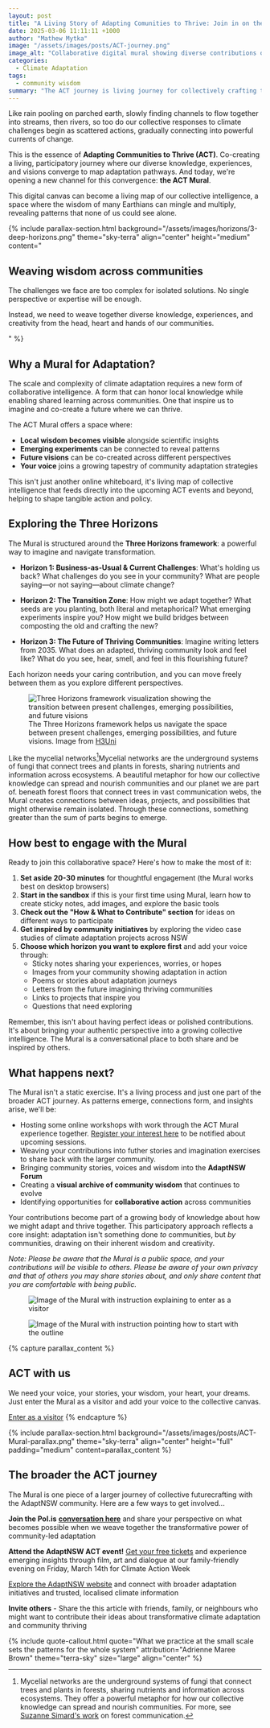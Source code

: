 ```yaml
---
layout: post
title: "A Living Story of Adapting Comunities to Thrive: Join in on the ACT"
date: 2025-03-06 11:11:11 +1000
author: "Mathew Mytka"
image: "/assets/images/posts/ACT-journey.png"
image_alt: "Collaborative digital mural showing diverse contributions on the theme of community adaptation"
categories:
  - Climate Adaptation
tags:
  - community wisdom 
summary: "The ACT journey is living journey for collectively crafting thriving futures. Contribute your ideas, explore emerging adaptation strategies, and help weave a collective vision and emergent strategy for adapting communities to thrive."
---
```


Like rain pooling on parched earth, slowly finding channels to flow together into streams, then rivers, so too do our collective responses to climate challenges begin as scattered actions, gradually connecting into powerful currents of change.

This is the essence of **Adapting Communities to Thrive (ACT)**. Co-creating a living, participatory journey where our diverse knowledge, experiences, and visions converge to map adaptation pathways. And today, we're opening a new channel for this convergence: **the ACT Mural**.

This digital canvas can become a living map of our collective intelligence, a space where the wisdom of many Earthians can mingle and multiply, revealing patterns that none of us could see alone.

{% include parallax-section.html
  background="/assets/images/horizons/3-deep-horizons.png"
  theme="sky-terra"
  align="center"
  height="medium"
  content="
  <h2>Weaving wisdom across communities</h2>
  <p>The challenges we face are too complex for isolated solutions. No single perspective or expertise will be enough.</p>
  <p>Instead, we need to weave together diverse knowledge, experiences, and creativity from the head, heart and hands of our communities.</p>
  "
%}

## Why a Mural for Adaptation?

The scale and complexity of climate adaptation requires a new form of collaborative intelligence. A form that can honor local knowledge while enabling shared learning across communities. One that inspire us to imagine and co-create a future where we can thrive.

The ACT Mural offers a space where:

- **Local wisdom becomes visible** alongside scientific insights
- **Emerging experiments** can be connected to reveal patterns
- **Future visions** can be co-created across different perspectives
- **Your voice** joins a growing tapestry of community adaptation strategies

This isn't just another online whiteboard, it's living map of collective intelligence that feeds directly into the upcoming ACT events and beyond, helping to shape tangible action and policy.

## Exploring the Three Horizons

The Mural is structured around the **Three Horizons framework**: a powerful way to imagine and navigate transformation.

- **Horizon 1: Business-as-Usual & Current Challenges**: What's holding us back? What challenges do you see in your community? What are people saying—or not saying—about climate change?

- **Horizon 2: The Transition Zone**: How might we adapt together? What seeds are you planting, both literal and metaphorical? What emerging experiments inspire you? How might we build bridges between composting the old and crafting the new?

- **Horizon 3: The Future of Thriving Communities**: Imagine writing letters from 2035. What does an adapted, thriving community look and feel like? What do you see, hear, smell, and feel in this flourishing future?

Each horizon needs your caring contribution, and you can move freely between them as you explore different perspectives.

<figure>
  <img src="{{ site.baseurl }}/assets/images/posts/three-horizons-h3uni-image.jpg" alt="Three Horizons framework visualization showing the transition between present challenges, emerging possibilities, and future visions" class="blog-image">
  <figcaption>The Three Horizons framework helps us navigate the space between present challenges, emerging possibilities, and future visions. Image from <a href="https://www.h3uni.org/" target="_blank">H3Uni</a></figcaption>
</figure>

Like the <span class="footnote-ref">mycelial networks[^1]<span class="footnote-tooltip">Mycelial networks are the underground systems of fungi that connect trees and plants in forests, sharing nutrients and information across ecosystems. A beautiful metaphor for how our collective knowledge can spread and nourish communities and our planet we are part of.</span></span> beneath forest floors that connect trees in vast communication webs, the Mural creates connections between ideas, projects, and possibilities that might otherwise remain isolated. Through these connections, something greater than the sum of parts begins to emerge.

[^1]: Mycelial networks are the underground systems of fungi that connect trees and plants in forests, sharing nutrients and information across ecosystems. They offer a powerful metaphor for how our collective knowledge can spread and nourish communities. For more, see <a href='https://www.suzannesimard.com/finding-the-mother-tree' target='_blank'>Suzanne Simard's work</a> on forest communication.

## How best to engage with the Mural

Ready to join this collaborative space? Here's how to make the most of it:

1. **Set aside 20-30 minutes** for thoughtful engagement (the Mural works best on desktop browsers)
2. **Start in the sandbox** if this is your first time using Mural, learn how to create sticky notes, add images, and explore the basic tools
3. **Check out the "How & What to Contribute" section** for ideas on different ways to participate
4. **Get inspired by community initiatives** by exploring the video case studies of climate adaptation projects across NSW
5. **Choose which horizon you want to explore first** and add your voice through:
   - Sticky notes sharing your experiences, worries, or hopes
   - Images from your community showing adaptation in action
   - Poems or stories about adaptation journeys
   - Letters from the future imagining thriving communities
   - Links to projects that inspire you
   - Questions that need exploring

Remember, this isn't about having perfect ideas or polished contributions. It's about bringing your authentic perspective into a growing collective intelligence. The Mural is a conversational place to both share and be inspired by others.

## What happens next?

The Mural isn't a static exercise. It's a living process and just one part of the broader ACT journey. As patterns emerge, connections form, and insights arise, we'll be:

- Hosting some online workshops with work through the ACT Mural experience together. <a href="https://tally.so/r/wkvNv1" target="_blank">Register your interest here</a> to be notified about upcoming sessions.
- Weaving your contributions into futher stories and imagination exercises to share back with the larger community.
- Bringing community stories, voices and wisdom into the **AdaptNSW Forum**
- Creating a **visual archive of community wisdom** that continues to evolve
- Identifying opportunities for **collaborative action** across communities

Your contributions become part of a growing body of knowledge about how we might adapt and thrive together. This participatory approach reflects a core insight: adaptation isn't something done *to* communities, but *by* communities, drawing on their inherent wisdom and creativity.

_Note: Please be aware that the Mural is a public space, and your contributions will be visible to others. Please be aware of your own privacy and that of others you may share stories about, and only share content that you are comfortable with being public._

<figure>
  <img src="{{ site.baseurl }}/assets/images/posts/enter-as-ACT-as-visitor.jpg" alt="Image of the Mural with instruction explaining to enter as a visitor" class="blog-image">
</figure>
<figure>
  <img src="{{ site.baseurl }}/assets/images/posts/ACT-Mural-Outline.jpg" alt="Image of the Mural with instruction pointing how to start with the outline" class="blog-image">
</figure>

{% capture parallax_content %}
<h2>ACT with us</h2>
<p>
  We need your voice, your stories, your wisdom, your heart, your dreams. Just enter the Mural as a visitor and add your voice to the collective canvas.
</p>
<a href="https://app.mural.co/t/greaterthanexperience9110/m/greaterthanexperience9110/1740178225790/047b29a8f3ccaa94f770be062905b54e7ce2261e?sender=ubc2338b15fb7ad7803547648" target="_blank" class='button button--primary'>Enter as a visitor</a>
{% endcapture %}

{% include parallax-section.html
  background="/assets/images/posts/ACT-Mural-parallax.png"
  theme="sky-terra"
  align="center"
  height="full"
  padding="medium"
  content=parallax_content
%}

## The broader the ACT journey

The Mural is one piece of a larger journey of collective futurecrafting with the AdaptNSW community. Here are a few ways to get involved...

**Join the Pol.is** <a href="https://pol.is/2iyhcxfjkr" target="_blank"><strong>conversation here</strong></a> and share your perspective on what becomes possible when we weave together the transformative power of community-led adaptation

**Attend the AdaptNSW ACT event!** <a href="https://events.humanitix.com/adapting-communities-to-thrive" target="_blank"> Get your free tickets</a> and experience emerging insights through film, art and dialogue at our family-friendly evening on Friday, March 14th for Climate Action Week

<a href="https://www.climatechange.environment.nsw.gov.au/home" target="_blank"> Explore the AdaptNSW website</a> and connect with broader adaptation initiatives and trusted, localised climate information

**Invite others** - Share the this article with friends, family, or neighbours who might want to contribute their ideas about transformative climate adaptation and community thriving

{% include quote-callout.html
    quote="What we practice at the small scale sets the patterns for the whole system"
    attribution="Adrienne Maree Brown"
    theme="terra-sky"
    size="large"
    align="center"
%}